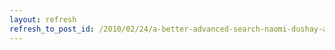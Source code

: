 ```yaml
---
layout: refresh
refresh_to_post_id: /2010/02/24/a-better-advanced-search-naomi-dushay-and-jessie-keck-code4lib-2010
---
```

